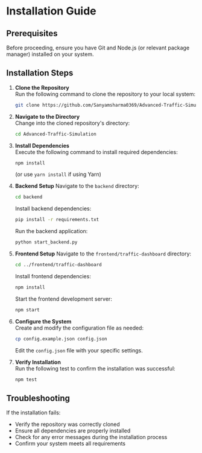 # Installation Guide
 
 ## Prerequisites
 Before proceeding, ensure you have Git and Node.js (or relevant package manager) installed on your system.
 
 ## Installation Steps
 
 1. **Clone the Repository**  
    Run the following command to clone the repository to your local system:
    ```bash
    git clone https://github.com/Sanyamsharma0369/Advanced-Traffic-Simulation.git
    ```
 
 2. **Navigate to the Directory**  
    Change into the cloned repository's directory:
    ```bash
    cd Advanced-Traffic-Simulation
    ```
 
 3. **Install Dependencies**  
    Execute the following command to install required dependencies:
    ```bash
    npm install
    ```
    (or use `yarn install` if using Yarn)
 
 4. **Backend Setup**
    Navigate to the `backend` directory:
    ```bash
    cd backend
    ```
    Install backend dependencies:
    ```bash
    pip install -r requirements.txt
    ```
    Run the backend application:
    ```bash
    python start_backend.py
    ```

 5. **Frontend Setup**
    Navigate to the `frontend/traffic-dashboard` directory:
    ```bash
    cd ../frontend/traffic-dashboard
    ```
    Install frontend dependencies:
    ```bash
    npm install
    ```
    Start the frontend development server:
    ```bash
    npm start
    ```

 6. **Configure the System**  
    Create and modify the configuration file as needed:
    ```bash
    cp config.example.json config.json
    ```
    Edit the `config.json` file with your specific settings.
 
 7. **Verify Installation**  
    Run the following test to confirm the installation was successful:
    ```bash
    npm test
    ```
 
 ## Troubleshooting
 If the installation fails:
 - Verify the repository was correctly cloned
 - Ensure all dependencies are properly installed
 - Check for any error messages during the installation process
 - Confirm your system meets all requirements